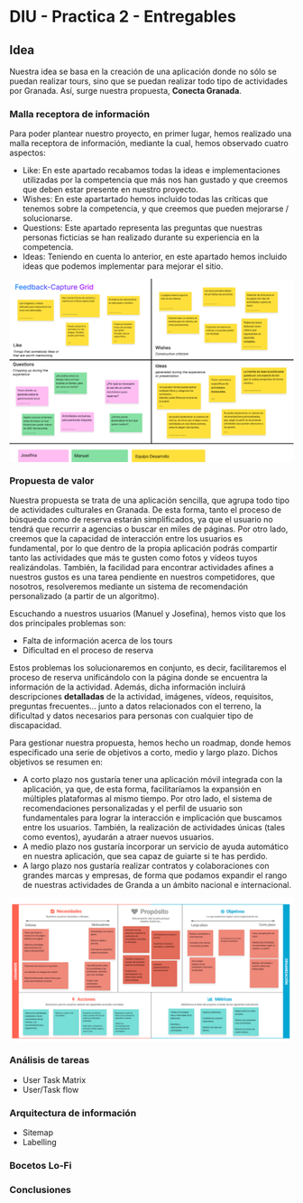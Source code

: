 # DIU - Practica 2 - Entregables

## Idea
Nuestra idea se basa en la creación de una aplicación donde no sólo se puedan realizar tours, sino que se puedan realizar todo tipo de actividades 
por Granada. Así, surge nuestra propuesta, **Conecta Granada**.


### Malla receptora de información
Para poder plantear nuestro proyecto, en primer lugar, hemos realizado una malla receptora de información, mediante la cual, hemos observado cuatro aspectos:
  - Like: En este apartado recabamos todas la ideas e implementaciones utilizadas por la competencia que más nos han gustado y que creemos que deben estar presente en
  nuestro proyecto.
  - Wishes: En este apartartado hemos incluido todas las críticas que tenemos sobre la competencia, y que creemos que pueden mejorarse / solucionarse.
  - Questions: Este apartado representa las preguntas que nuestras personas ficticias se han realizado durante su experiencia en la competencia.
  - Ideas: Teniendo en cuenta lo anterior, en este apartado hemos incluido ideas que podemos implementar para mejorar el sitio.

<img align="center" src="./FeedbackCaptureGrid.png" alt="Feedback Capture Grid"/>

### Propuesta de valor
Nuestra propuesta se trata de una aplicación sencilla, que agrupa todo tipo de actividades culturales en Granada. De esta forma, tanto el proceso de búsqueda
como de reserva estarán simplificados, ya que el usuario no tendrá que recurrir a agencias o buscar en miles de páginas.
Por otro lado, creemos que la capacidad de interacción entre los usuarios es fundamental, por lo que dentro de la propia aplicación podrás compartir tanto las actividades que más te gusten como fotos y vídeos tuyos realizándolas.
También, la facilidad para encontrar actividades afines a nuestros gustos es una tarea pendiente en nuestros competidores, que nosotros, resolveremos mediante un sistema de recomendación personalizado (a partir de un algoritmo).

Escuchando a nuestros usuarios (Manuel y Josefina), hemos visto que los dos principales problemas son:
- Falta de información acerca de los tours
- Dificultad en el proceso de reserva

Estos problemas los solucionaremos en conjunto, es decir, facilitaremos el proceso de reserva unificándolo con la página donde se encuentra la información de la actividad. Además, dicha información incluirá descripciones **detalladas** de la actividad, imágenes, vídeos, requisitos, preguntas frecuentes... junto a datos relacionados con el terreno, la dificultad y datos necesarios para personas con cualquier tipo de discapacidad.

Para gestionar nuestra propuesta, hemos hecho un roadmap, donde hemos especificado una serie de objetivos a corto, medio y largo plazo. Dichos objetivos se resumen en:
- A corto plazo nos gustaría tener una aplicación móvil integrada con la aplicación, ya que, de esta forma, facilitaríamos la expansión en múltiples plataformas al mismo tiempo. Por otro lado, el sistema de recomendaciones personalizadas y el perfil de usuario son fundamentales para lograr la interacción e implicación que buscamos entre los usuarios. También, la realización de actividades únicas (tales como eventos), ayudarán a atraer nuevos usuarios.
- A medio plazo nos gustaría incorporar un servicio de ayuda automático en nuestra aplicación, que sea capaz de guiarte si te has perdido.
- A largo plazo nos gustaría realizar contratos y colaboraciones con grandes marcas y empresas, de forma que podamos expandir el rango de nuestras actividades de Granda a un ámbito nacional e internacional.

<img align="center" src="./ScopeCanvas.png" alt="Scope Canvas"/>


### Análisis de tareas

* User Task Matrix 
* User/Task flow


### Arquitectura de información

* Sitemap 
* Labelling 


### Bocetos Lo-Fi


### Conclusiones  

